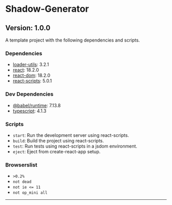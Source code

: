 # Shadow-Generator

## Version: 1.0.0

A template project with the following dependencies and scripts.

### Dependencies

- [loader-utils](https://www.npmjs.com/package/loader-utils): 3.2.1
- [react](https://www.npmjs.com/package/react): 18.2.0
- [react-dom](https://www.npmjs.com/package/react-dom): 18.2.0
- [react-scripts](https://www.npmjs.com/package/react-scripts): 5.0.1

### Dev Dependencies

- [@babel/runtime](https://www.npmjs.com/package/@babel/runtime): 7.13.8
- [typescript](https://www.npmjs.com/package/typescript): 4.1.3

### Scripts

- `start`: Run the development server using react-scripts.
- `build`: Build the project using react-scripts.
- `test`: Run tests using react-scripts in a jsdom environment.
- `eject`: Eject from create-react-app setup.

### Browserslist

- `>0.2%`
- `not dead`
- `not ie <= 11`
- `not op_mini all`

---
